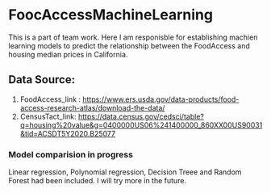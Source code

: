 # FoocAccessMachineLearning
This is a part of team work. Here I am responisble for establishing machien learning models to predict the relationship between the FoodAccess and housing median prices in California. 


## Data Source:
1. FoodAccess_link : https://www.ers.usda.gov/data-products/food-access-research-atlas/download-the-data/
2. CensusTact_link: https://data.census.gov/cedsci/table?q=housing%20value&g=0400000US06%241400000_860XX00US90031&tid=ACSDT5Y2020.B25077

### Model comparision in progress
Linear regression, Polynomial regression, Decision Treee and Random Forest had been included. I will try more in the future.
